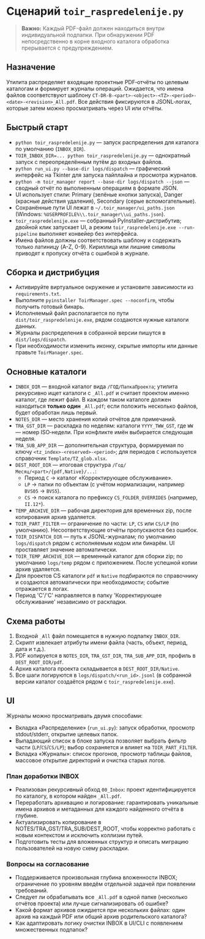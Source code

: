 # Сценарий `toir_raspredelenije.py`

> **Важно:** Каждый PDF-файл должен находиться внутри индивидуальной подпапки. При обнаружении PDF непосредственно в корне входного каталога обработка прерывается с предупреждением.

## Назначение
Утилита распределяет входящие проектные PDF‑отчёты по целевым каталогам и формирует журналы операций. Ожидается, что имена файлов соответствуют шаблону `CT-DR-B-<part>-<object>-<TZ>-<period>-<date>-<revision>_All.pdf`. Все действия фиксируются в JSONL‑логах, которые затем можно просматривать через UI или отчёты.

## Быстрый старт
- `python toir_raspredelenije.py` — запуск распределения для каталога по умолчанию (`INBOX_DIR`).
- `TOIR_INBOX_DIR=... python toir_raspredelenije.py` — однократный запуск с переопределённым путём до входных файлов.
- `python run_ui.py --base-dir logs/dispatch` — графический интерфейс на Tkinter для запуска пайплайна и просмотра журналов.
- `python -m toir_manager report --base-dir logs/dispatch --json` — сводный отчёт по выполненным операциям в формате JSON.
- UI использует стили: Primary (зелёные кнопки запуска), Danger (красные действия удаления), Secondary (серые вспомогательные).
- Сохранённые пути UI лежат в `~/.toir_manager/ui_paths.json` (Windows: `%USERPROFILE%\\.toir_manager\\ui_paths.json`).
- `toir_raspredelenije.exe` — собранный PyInstaller-дистрибутив; двойной клик запускает UI, а режим `toir_raspredelenije.exe --run-pipeline` выполняет конвейер без интерфейса.
- Имена файлов должны соответствовать шаблону и содержать только латиницу (A-Z, 0-9). Кириллица или лишние символы приводят к пропуску отчёта с ошибкой в журнале.

## Сборка и дистрибуция

- Активируйте виртуальное окружение и установите зависимости из `requirements.txt`.
- Выполните `pyinstaller ToirManager.spec --noconfirm`, чтобы получить готовый бинарь.
- Исполняемый файл располагается по пути `dist/toir_raspredelenije.exe`, рядом создаются нужные каталоги данных.
- Журналы распределения в собранной версии пишутся в `dist/logs/dispatch`.
- При необходимости изменить иконку, скрытые импорты или данные правьте `ToirManager.spec`.

## Основные каталоги
- `INBOX_DIR` — входной каталог вида `/ГОД/ПапкаПроекта`; утилита рекурсивно ищет каталоги с `_All.pdf` и считает проектом именно каталог, где лежит файл. В каждом таком каталоге должен находиться **только один** `_All.pdf`; если положить несколько файлов, будет обработан лишь первый.
- `NOTES_DIR` — место хранения копий отчётов для примечаний.
- `TRA_GST_DIR` — раскладка по неделям: каталоги `YYYY_TWW_GST`, где `WW` — номер ISO‑недели. При конфликте имён выбирается следующая неделя.
- `TRA_SUB_APP_DIR` — дополнительная структура, формируемая по ключу `<tz_index>-<reserved>-<period>`; для периодов `C` используется справочник `Template/TZ_glob.xlsx`.
- `DEST_ROOT_DIR` — итоговая структура `/Год/Месяц/<part>/{pdf,Native}/...`:
  - Период `C` → каталог «Корректирующее обслуживание».
  - `LP` → папки по объектам (с учётом нормализации, например `BVS05` → `BVS5`).
  - `CS` → поиск каталога по префиксу `CS_FOLDER_OVERRIDES` (например, `II.12*`).
- `TEMP_ARCHIVE_DIR` — рабочая директория для временных zip, после копирования архив удаляется.
- `TOIR_PART_FILTER` — ограничение по части: `LP`, `CS` или `CS/LP` (по умолчанию). Несоответствующие отчёты пропускаются без ошибок.
- `TOIR_DISPATCH_DIR` — путь к JSONL-журналам; по умолчанию `logs/dispatch` рядом с исполняемым кодом или бинарём. UI проставляет значение автоматически.
- `TOIR_TEMP_ARCHIVE_DIR` — временный каталог для сборки zip; по умолчанию `logs/temp` рядом с приложением. После успешной копии архив удаляется.
- Для проектов CS каталоги `pdf` и `Native` подбираются по справочнику и создаются автоматически при необходимости; событие отражается в логах.
- Период 'C'/'С' направляется в папку 'Корректирующее обслуживание' независимо от раскладки.

## Схема работы
1. Входной `_All` файл помещается в нужную подпапку `INBOX_DIR`.
2. Скрипт извлекает атрибуты имени файла (часть, объект, период, дата и т.д.).
3. PDF копируется в `NOTES_DIR`, `TRA_GST_DIR`, `TRA_SUB_APP_DIR`, профиль в `DEST_ROOT_DIR/pdf`.
4. Архив каталога проекта складывается в `DEST_ROOT_DIR/Native`.
5. Все шаги логируются в `logs/dispatch/<run_id>.jsonl` (в собранной версии каталог создаётся рядом с `toir_raspredelenije.exe`).

## UI
Журналы можно просматривать двумя способами:
- Вкладка «Распределение» (`run_ui.py`): запуск обработки, просмотр stdout/stderr, открытие целевых папок.
- Выпадающий список в блоке запуска позволяет выбрать фильтр части (`LP`/`CS`/`CS/LP`); выбор сохраняется и влияет на `TOIR_PART_FILTER`.
- Вкладка «Журналы»: список прогонов, просмотр таблицы файлов, массовое открытие директорий и очистка старых логов.

### План доработки INBOX
- Реализован рекурсивный обход `00_Inbox`: проект идентифицируется по каталогу, в котором найден `_All.pdf`.
- Переработать архивацию и логирование: гарантировать уникальные имена архивов и метаданных для каждого найденного отчёта в глубине.
- Актуализировать копирование в NOTES/TRA_GST/TRA_SUB/DEST_ROOT, чтобы корректно работать с новым контекстом и исключить коллизии путей.
- Подготовить тесты для вложенных структур и описать миграцию пользователей на новую схему раскладки.

### Вопросы на согласование
- Поддерживается произвольная глубина вложенности INBOX; ограничение по уровням введём отдельной задачей при появлении требований.
- Следует ли обрабатывать все `_All.pdf` в одной папке (несколько отчётов проекта) или лучше сигнализировать об ошибке?
- Какой формат архивов ожидается при нескольких файлах: один архив на каждый PDF или общий архив родительского каталога?
- Как адаптировать логику очистки INBOX в UI/CLI с появлением множественных подпапок?

